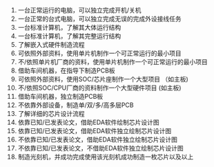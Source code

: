 1. 一台正常运行的电脑，可以独立完成开机/关机
2. 一台正常的台式电脑，可以独立完成无误的完成外设接线任务
3. 一台标准计算机，了解其大体运行结构
4. 一台标准计算机，了解其完整运行结构
5. 了解嵌入式硬件制造流程
6. 可依照外部资料，使用单片机制作一个可正常运行的最小项目
7. 不/依照单片机厂商的资料，使用单片机制作一个可正常运行的最小项目
8. 借助车间机器，在指导下制造PCB板
9. 可依照外部资料，使用SOC/芯片座制作一个大型项目 （如主板)
10. 不/依照SOC/CPU厂商的资料制作一个大型硬件项目 (如主板)
11. 借助车间机器，独立制造PCB板
12. 不依靠外部设备，制造单/双/多/高多层PCB
13. 了解详细的芯片设计流程
14. 依靠已知/已发表论文，借助EDA软件绘制芯片设计图
15. 依靠已知/已发表论文，借助EDA软件独立绘制芯片设计图
16. 不依靠已知/已发表论文，借助EDA软件独立绘制芯片设计图
17. 不依靠已知/已发表论文，不借助EDA软件独立绘制芯片设计图
18. 制造光刻机，并成功完成使用该光刻机成功制造一枚芯片以及以上
